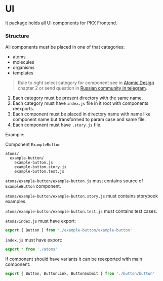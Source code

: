 # UI

It package holds all UI components for PKX Frontend.

### Structure

All components must be placed in one of that categories:

- atoms
- molecules
- organisms
- templates

> Rule to right select category for component see in [Atomic Design](http://atomicdesign.bradfrost.com/chapter-2/) chapter 2 or send question in [Russian community in telegram](https://t.me/atomicdesign).

1. Each category must be present directory with the same name.
2. Each category must have `index.js` file in it root with components reexports.
3. Each component must be placed in directory name with name like component name but transformed to
param case and same file.
4. Each component must have `.story.js` file.

Example:

Component `ExampleButton`

```
atoms/
  example-button/
    example-button.js
    example-button.story.js
    example-button.test.js
```

`atoms/example-button/example-button.js` must contains source of `ExampleButton` component.

`atoms/example-button/example-button.story.js` must contains storybook examples.

`atoms/example-button/example-button.test.js` must contains test cases.

`atoms/index.js` must have export:

```js
export { Button } from './example-button/example-button'
```

`index.js` must have export:

```js
export * from './atoms'
```

If component should have variants it can be reexported with main component:

```js
export { Button, ButtonLink, ButtonSubmit } from './button/button'
```
